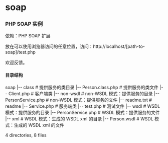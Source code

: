 soap
====

### PHP SOAP 实例 ###

依赖：PHP SOAP 扩展

放在可以使用浏览器访问的任意位置，访问：http://localhost/[path-to-soap]/test.php

欢迎反馈。

#### 目录结构 ####
soap
|-- class                   # 提供服务的类目录
    |-- Person.class.php    # 提供服务的类文件
|-- Client.php              # 客户端类
|-- non-wsdl                # non-WSDL 模式：提供服务的目录
    |-- PersonService.php   # non-WSDL 模式：提供服务的文件
|-- readme.txt              # readme
|-- Service.php             # 服务端类
|-- test.php                # 测试文件
|-- wsdl                    # WSDL 模式：提供服务的目录
    |-- PersonService.php   # WSDL 模式：提供服务的文件
|-- xml                     # WSDL 模式：生成的 WSDL xml 的目录
    |-- Person.wsdl         # WSDL 模式：生成的 WSDL xml 的文件

4 directories, 8 files
